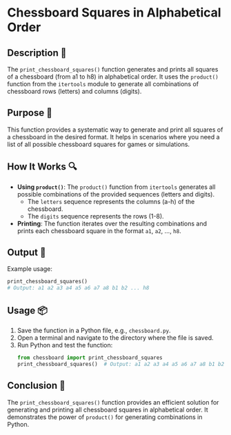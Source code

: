 # Chessboard Squares in Alphabetical Order

## Description 📝

The `print_chessboard_squares()` function generates and prints all squares of a chessboard (from a1 to h8) in alphabetical order.
It uses the `product()` function from the `itertools` module to generate all combinations of chessboard rows (letters) and columns (digits).

## Purpose 🎯

This function provides a systematic way to generate and print all squares of a chessboard in the desired format.
It helps in scenarios where you need a list of all possible chessboard squares for games or simulations.

## How It Works 🔍

-   **Using `product()`**: The `product()` function from `itertools` generates all possible combinations of the provided sequences (letters and digits).
    -   The `letters` sequence represents the columns (a-h) of the chessboard.
    -   The `digits` sequence represents the rows (1-8).
-   **Printing**: The function iterates over the resulting combinations and prints each chessboard square in the format `a1`, `a2`, ..., `h8`.

## Output 📜

Example usage:

```python
print_chessboard_squares()
# Output: a1 a2 a3 a4 a5 a6 a7 a8 b1 b2 ... h8
```

## Usage 📦

1. Save the function in a Python file, e.g., `chessboard.py`.
2. Open a terminal and navigate to the directory where the file is saved.
3. Run Python and test the function:
    ```python
    from chessboard import print_chessboard_squares
    print_chessboard_squares()  # Output: a1 a2 a3 a4 a5 a6 a7 a8 b1 b2 ... h8
    ```

## Conclusion 🚀

The `print_chessboard_squares()` function provides an efficient solution for generating and printing all chessboard squares in alphabetical order.
It demonstrates the power of `product()` for generating combinations in Python.
